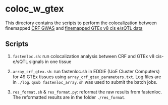 # coloc_w_gtex

This directory contains the scripts to perform the colocalization between finemapped [CRF GWAS](https://www.nature.com/articles/s42003-020-01497-w) and [finemapped GTEx v8 cis e/sQTL data](https://zenodo.org/record/3517189#.YxtTFi8w35h)

## Scripts

1. `fastenloc.sh`: run colocalization analysis between CRF and GTEx v8 cis-e/sQTL signals in one tissue

2. `array_crf_gtex.sh`: run fastenloc.sh in EDDIE (UoE Cluster Computers) for 49 GTEx tissues using `array_crf_gtex_parameters.txt`. Log files are in `./log`. `qsub fastenloc_array.sh` was used to submit the batch jobs.

3. `res_format.sh` & `res_format.py`: reformat the raw results from fastenloc. The reformatted results are in the folder `./res_format`.
